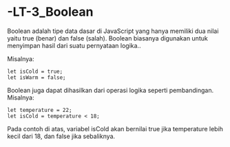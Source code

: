 # -LT-3_Boolean

Boolean adalah tipe data dasar di JavaScript yang hanya memiliki dua nilai yaitu true (benar) dan false (salah). Boolean biasanya digunakan untuk menyimpan hasil dari suatu pernyataan logika..

Misalnya:

    let isCold = true;
    let isWarm = false;
    
Boolean juga dapat dihasilkan dari operasi logika seperti pembandingan. Misalnya:

    let temperature = 22;
    let isCold = temperature < 18; 
    
Pada contoh di atas, variabel isCold akan bernilai true jika temperature lebih kecil dari 18, dan false jika sebaliknya.

